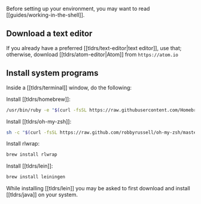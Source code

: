 Before setting up your environment, you may want to read [[guides/working-in-the-shell]].

## Download a text editor

If you already have a preferred [[tldrs/text-editor|text editor]], use that; otherwise, download [[tldrs/atom-editor|Atom]] from `https://atom.io`

## Install system programs

Inside a [[tldrs/terminal]] window, do the following:

Install [[tldrs/homebrew]]:

```sh
/usr/bin/ruby -e "$(curl -fsSL https://raw.githubusercontent.com/Homebrew/install/master/install)"
```

Install [[tldrs/oh-my-zsh]]:

```sh
sh -c "$(curl -fsSL https://raw.github.com/robbyrussell/oh-my-zsh/master/tools/install.sh)"
```

Install rlwrap:

```sh
brew install rlwrap
```

Install [[tldrs/lein]]:

```sh
brew install leiningen
```

While installing [[tldrs/lein]] you may be asked to first download and install [[tldrs/java]] on your system.
